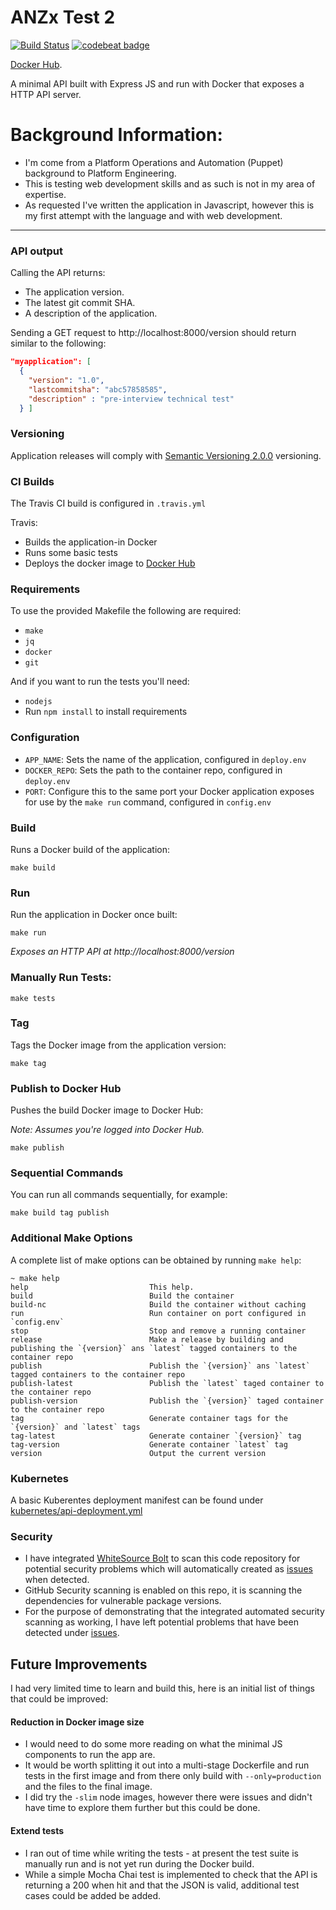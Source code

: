 # ANZx Test 2

[![Build Status](https://travis-ci.org/sammcj/anz-test-2.svg?branch=master)](https://travis-ci.org/sammcj/anz-test-2) [![codebeat badge](https://codebeat.co/badges/10c14261-e2e7-450e-ac79-ea5d8e83b155)](https://codebeat.co/projects/github-com-sammcj-anz-test-2-master)


[Docker Hub](https://hub.docker.com/repository/docker/sammcj/anz-test-2/tags?page=1).

A minimal API built with Express JS and run with Docker that exposes a HTTP API server.

# Background Information:

- I'm come from a Platform Operations and Automation (Puppet) background to Platform Engineering.
- This is testing web development skills and as such is not in my area of expertise.
- As requested I've written the application in Javascript, however this is my first attempt with the language and with web development.

---

### API output

Calling the API returns:

- The application version.
- The latest git commit SHA.
- A description of the application.

Sending a GET request to http://localhost:8000/version should return similar to the following:

```json
"myapplication": [
  {
    "version": "1.0",
    "lastcommitsha": "abc57858585",
    "description" : "pre-interview technical test"
  } ]
```

### Versioning

Application releases will comply with [Semantic Versioning 2.0.0](https://semver.org/) versioning.

### CI Builds

The Travis CI build is configured in `.travis.yml`

Travis:
- Builds the application-in Docker
- Runs some basic tests
- Deploys the docker image to [Docker Hub](https://hub.docker.com/repository/docker/sammcj/anz-test-2/)

### Requirements

To use the provided Makefile the following are required:

- `make`
- `jq`
- `docker`
- `git`

And if you want to run the tests you'll need:

- `nodejs`
- Run `npm install` to install requirements

### Configuration

- `APP_NAME`: Sets the name of the application, configured in `deploy.env`
- `DOCKER_REPO`: Sets the path to the container repo, configured in `deploy.env`
- `PORT`: Configure this to the same port your Docker application exposes for use by the `make run` command, configured in `config.env`

### Build

Runs a Docker build of the application:

```
make build
```

### Run

Run the application in Docker once built:

```
make run
```
_Exposes an HTTP API at http://localhost:8000/version_

### Manually Run Tests:

```
make tests
```

### Tag

Tags the Docker image from the application version:

```
make tag
```

### Publish to Docker Hub

Pushes the build Docker image to Docker Hub:

_Note: Assumes you're logged into Docker Hub._

```
make publish
```

### Sequential Commands

You can run all commands sequentially, for example:

```
make build tag publish
```

### Additional Make Options

A complete list of make options can be obtained by running `make help`:

```
~ make help
help                           This help.
build                          Build the container
build-nc                       Build the container without caching
run                            Run container on port configured in `config.env`
stop                           Stop and remove a running container
release                        Make a release by building and publishing the `{version}` ans `latest` tagged containers to the container repo
publish                        Publish the `{version}` ans `latest` tagged containers to the container repo
publish-latest                 Publish the `latest` taged container to the container repo
publish-version                Publish the `{version}` taged container to the container repo
tag                            Generate container tags for the `{version}` and `latest` tags
tag-latest                     Generate container `{version}` tag
tag-version                    Generate container `latest` tag
version                        Output the current version
```

### Kubernetes

A basic Kuberentes deployment manifest can be found under [kubernetes/api-deployment.yml](kubernetes/api-deployment.yml)

### Security

- I have integrated [WhiteSource Bolt](https://bolt.whitesourcesoftware.com/github/) to scan this code repository for potential security problems which will automatically created as [issues](https://github.com/sammcj/anz-test-2/issues) when detected.
- GitHub Security scanning is enabled on this repo, it is scanning the dependencies for vulnerable package versions.
- For the purpose of demonstrating that the integrated automated security scanning as working, I have left potential problems that have been detected under [issues](https://github.com/sammcj/anz-test-2/issues).

## Future Improvements

I had very limited time to learn and build this, here is an initial list of things that could be improved:

#### Reduction in Docker image size

- I would need to do some more reading on what the minimal JS components to run the app are.
- It would be worth splitting it out into a multi-stage Dockerfile and run tests in the first image and from there only build with `--only=production` and the files to the final image.
- I did try the `-slim` node images, however there were issues and didn't have time to explore them further but this could be done.

#### Extend tests

- I ran out of time while writing the tests - at present the test suite is manually run and is not yet run during the Docker build.
- While a simple Mocha Chai test is implemented to check that the API is returning a 200 when hit and that the JSON is valid, additional test cases could be added be added.
